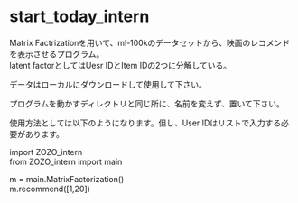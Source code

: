 
# start_today_intern  
Matrix Factrizationを用いて、ml-100kのデータセットから、映画のレコメンドを表示させるプログラム。  
latent factorとしてはUesr IDとItem IDの2つに分解している。  

データはローカルにダウンロードして使用して下さい。  

プログラムを動かすディレクトリと同じ所に、名前を変えず、置いて下さい。  

使用方法としては以下のようになります。但し、User IDはリストで入力する必要があります。　　

import ZOZO_intern  
from ZOZO_intern import main  


m = main.MatrixFactorization()    
m.recommend([1,20])  
